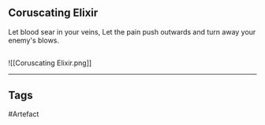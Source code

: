 ## Coruscating Elixir
Let blood sear in your veins,
Let the pain push outwards and turn away your enemy's blows.
## 
![[Coruscating Elixir.png]]

---
## Tags
#Artefact